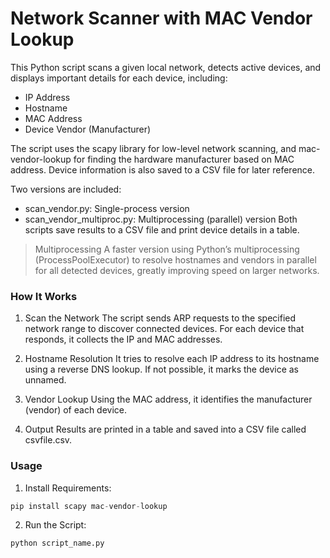 # Network Scanner with MAC Vendor Lookup
This Python script scans a given local network, detects active devices, and displays important details for each device, including:

- IP Address
- Hostname
- MAC Address
- Device Vendor (Manufacturer)

The script uses the scapy library for low-level network scanning, and mac-vendor-lookup for finding the hardware manufacturer based on MAC address. Device information is also saved to a CSV file for later reference.

Two versions are included:
- scan_vendor.py: Single-process version
- scan_vendor_multiproc.py: Multiprocessing (parallel) version
Both scripts save results to a CSV file and print device details in a table.

> Multiprocessing
> A faster version using Python’s multiprocessing (ProcessPoolExecutor) to resolve hostnames and vendors in parallel for all detected devices, greatly improving speed on larger networks.

### How It Works
1. Scan the Network
The script sends ARP requests to the specified network range to discover connected devices. For each device that responds, it collects the IP and MAC addresses.

2. Hostname Resolution
It tries to resolve each IP address to its hostname using a reverse DNS lookup. If not possible, it marks the device as unnamed.

3. Vendor Lookup
Using the MAC address, it identifies the manufacturer (vendor) of each device.

4. Output
Results are printed in a table and saved into a CSV file called csvfile.csv.

### Usage
1. Install Requirements:
```python
pip install scapy mac-vendor-lookup
```
2. Run the Script:
```python
python script_name.py
```
